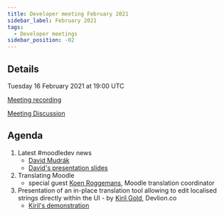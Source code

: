 ```yaml
---
title: Developer meeting February 2021
sidebar_label: February 2021
tags:
  - Developer meetings
sidebar_position: -02
---
```


## Details

Tuesday 16 February 2021 at 19:00 UTC

[Meeting recording](https://moodle.org/mod/bigbluebuttonbn/view.php?id=8596)

[Meeting Discussion](https://moodle.org/mod/forum/discuss.php?d=417080)

## Agenda

<!--cspell:ignore Kiril, Devlion -->

1. Latest #moodledev news
    - [David Mudrák](https://moodle.org/user/profile.php?id=1601)
    - [David's presentation slides](https://docs.moodle.org/File/Community_Dev_Meeting_-_LMS_Update_-_Feb_2021.pdf)
1. Translating Moodle
    - special guest [Koen Roggemans](https://moodle.org/user/view.php?id=3923), Moodle translation coordinator
1. Presentation of an in-place translation tool allowing to edit localised strings directly within the UI - by [Kiril Gold](https://github.com/devlionco/moodle/tree/translate-in-place), Devlion.co
    - [Kiril's demonstration](https://docs.moodle.org/File/Community_Dev_Meeting_-_Inplace-Translation_-_Feb_2021.pdf)
